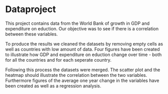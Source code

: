 # Dataproject

This project contains data from the World Bank of growth in GDP and expenditure on eduction. Our objective was to see if there is a correlation between these variables. 

To produce the results we cleaned the datasets by removing empty cells as well as countries with low amount of data. Four figures have been created to illustrate how GDP and expenditure on eduction change over time - both for all the countries and for each seperate country. 

Following this process the datasets were merged. The scatter plot and the heatmap should illustrate the correlation between the two variables. Furthermore figures of the average one year change in the variables have been created as well as a regression analysis. 
